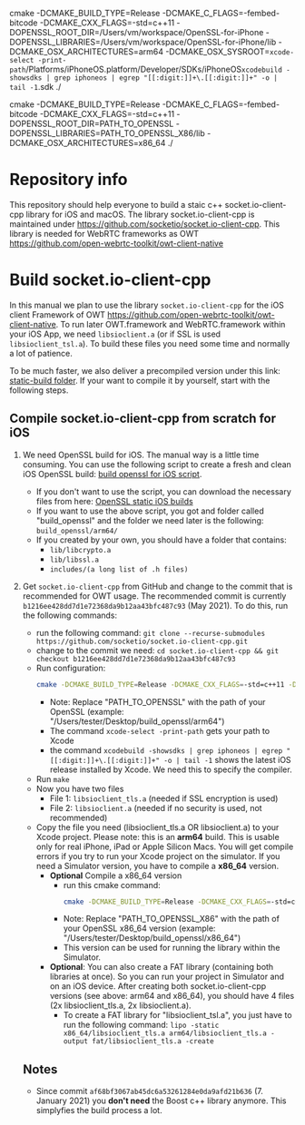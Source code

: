 cmake -DCMAKE_BUILD_TYPE=Release -DCMAKE_C_FLAGS=-fembed-bitcode -DCMAKE_CXX_FLAGS=-std=c++11 -DOPENSSL_ROOT_DIR=/Users/vm/workspace/OpenSSL-for-iPhone -DOPENSSL_LIBRARIES=/Users/vm/workspace/OpenSSL-for-iPhone/lib -DCMAKE_OSX_ARCHITECTURES=arm64 -DCMAKE_OSX_SYSROOT=`xcode-select -print-path`/Platforms/iPhoneOS.platform/Developer/SDKs/iPhoneOS`xcodebuild -showsdks | grep iphoneos | egrep "[[:digit:]]+\.[[:digit:]]+" -o | tail -1`.sdk ./


cmake -DCMAKE_BUILD_TYPE=Release -DCMAKE_C_FLAGS=-fembed-bitcode -DCMAKE_CXX_FLAGS=-std=c++11 -DOPENSSL_ROOT_DIR=PATH_TO_OPENSSL -DOPENSSL_LIBRARIES=PATH_TO_OPENSSL_X86/lib -DCMAKE_OSX_ARCHITECTURES=x86_64 ./

# Repository info
This repository should help everyone to build a staic c++ socket.io-client-cpp library for iOS and macOS. The library socket.io-client-cpp is maintained under https://github.com/socketio/socket.io-client-cpp. This library is needed for WebRTC frameworks as OWT https://github.com/open-webrtc-toolkit/owt-client-native 

# Build socket.io-client-cpp
In this manual we plan to use the library `socket.io-client-cpp` for the iOS client Framework of OWT https://github.com/open-webrtc-toolkit/owt-client-native. To run later OWT.framework and WebRTC.framework within your iOS App, we need `libsioclient.a` (or if SSL is used `libsioclient_tsl.a`). To build these files you need some time and normally a lot of patience. 

To be much faster, we also deliver a precompiled version under this link: [static-build folder](https://github.com/kim-company/socket.io-client-cpp-ios-static/tree/master/static_builds/). If your want to compile it by yourself, start with the following steps. 

## Compile socket.io-client-cpp from scratch for iOS
1. We need OpenSSL build for iOS. The manual way is a little time consuming. You can use the following script to create a fresh and clean iOS OpenSSL build: [build openssl for iOS script](https://github.com/kim-company/openssl-ios-static/blob/master/build-openssl-for-ios.sh). 
     * If you don't want to use the script, you can download the necessary files from here: [OpenSSL static iOS builds](https://github.com/kim-company/openssl-ios-static/tree/master/static_builds/)
     * If you want to use the above script, you got and folder called "build_openssl" and the folder we need later is the following: `build_openssl/arm64/` 
     * If you created by your own, you should have a folder that contains: 
        * `lib/libcrypto.a`
        * `lib/libssl.a`
        * `includes/(a long list of .h files)`
1. Get `socket.io-client-cpp` from GitHub and change to the commit that is recommended for OWT usage. The recommended commit is currently `b1216ee428dd7d1e72368da9b12aa43bfc487c93` (May 2021). To do this, run the following commands: 
    * run the following command: `git clone --recurse-submodules https://github.com/socketio/socket.io-client-cpp.git`
    * change to the commit we need: `cd socket.io-client-cpp && git checkout b1216ee428dd7d1e72368da9b12aa43bfc487c93`
    * Run configuration: 
        ```zsh
        cmake -DCMAKE_BUILD_TYPE=Release -DCMAKE_CXX_FLAGS=-std=c++11 -DOPENSSL_ROOT_DIR=PATH_TO_OPENSSL -DOPENSSL_LIBRARIES=PATH_TO_OPENSSL/lib -DCMAKE_OSX_ARCHITECTURES=arm64 -DCMAKE_OSX_SYSROOT=`xcode-select -print-path`/Platforms/iPhoneOS.platform/Developer/SDKs/iPhoneOS`xcodebuild -showsdks | grep iphoneos | egrep "[[:digit:]]+\.[[:digit:]]+" -o | tail -1`.sdk ./
        ```
       - Note: Replace "PATH_TO_OPENSSL" with the path of your OpenSSL (example: "/Users/tester/Desktop/build_openssl/arm64")
       - The command `xcode-select -print-path` gets your path to Xcode
       - the command `xcodebuild -showsdks | grep iphoneos | egrep "[[:digit:]]+\.[[:digit:]]+" -o | tail -1` shows the latest iOS release installed by Xcode. We need this to specify the compiler. 
    * Run `make`
    * Now you have two files
       - File 1: `libsioclient_tls.a` (needed if SSL encryption is used)
       - File 2: `libsioclient.a` (needed if no security is used, not recommended)
    * Copy the file you need (libsioclient_tls.a OR libsioclient.a) to your Xcode project. Please note: this is an **arm64** build. This is usable only for real iPhone, iPad or Apple Silicon Macs. You will get compile errors if you try to run your Xcode project on the simulator. If you need a Simulator version, you have to compile a **x86_64** version.
       - **Optional** Compile a x86_64 version
          - run this cmake command:  
            ```zsh
            cmake -DCMAKE_BUILD_TYPE=Release -DCMAKE_CXX_FLAGS=-std=c++11 -DOPENSSL_ROOT_DIR=PATH_TO_OPENSSL -DOPENSSL_LIBRARIES=PATH_TO_OPENSSL_X86/lib -DCMAKE_OSX_ARCHITECTURES=x86_64 ./
            ```
          - Note: Replace "PATH_TO_OPENSSL_X86" with the path of your OpenSSL x86_64 version (example: "/Users/tester/Desktop/build_openssl/x86_64")
          - This version can be used for running the library within the Simulator. 
      - **Optional**: You can also create a FAT library (containing both libraries at once). So you can run your project in Simulator and on an iOS device. After creating both socket.io-client-cpp versions (see above: arm64 and x86_64), you should have 4 files (2x libsioclient_tls.a, 2x libsioclient.a).
        - To create a FAT library for "libsioclient_tsl.a", you just have to run the following command: `lipo -static x86_64/libsioclient_tls.a arm64/libsioclient_tls.a -output fat/libsioclient_tls.a -create`
    
    ## Notes
    * Since commit `af68bf3067ab45dc6a53261284e0da9afd21b636` (7. January 2021) you **don't need** the Boost c++ library anymore. This simplyfies the build process a lot. 
